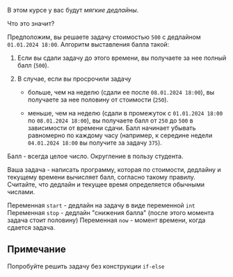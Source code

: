В этом курсе у вас будут *мягкие дедлайны*.

Что это значит?

Предположим, вы решаете задачу стоимостью `500` с дедлайном `01.01.2024 18:00`. Алгоритм выставления балла такой:

1. Если вы сдали задачу до этого времени, вы получаете за нее полный балл (`500`).

2. В случае, если вы просрочили задачу
   
   - больше, чем на неделю (сдали ее после `08.01.2024 18:00`), вы получаете за нее половину от стоимости (`250`).

    - меньше, чем на неделю (сдали в промежуток с `01.01.2024 18:00` по `08.01.2024 18:00`), вы получаете балл от `250` до `500` в зависимости от времени сдачи. Балл начинает убывать равномерно по каждому часу (например, к середине недели `04.01.2024 18:00` вы получите за задачу `375`).
  

Балл - всегда целое число. Округление в пользу студента.


Ваша задача - написать программу, которая по стоимости, дедлайну и текущему времени вычисляет балл, согласно такому правилу. Считайте, что дедлайн и текущее время определяется обычными числами.

Переменная `start` - дедлайн на задачу в виде переменной `int`
Переменная `stop` - дедлайн "снижения балла" (после этого момента задача стоит половину)
Переменная `now` - момент времени, когда сдается задача.


## Примечание

Попробуйте решить задачу без конструкции `if-else`
